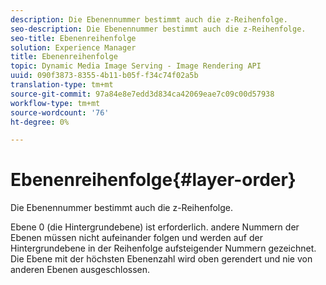 ```yaml
---
description: Die Ebenennummer bestimmt auch die z-Reihenfolge.
seo-description: Die Ebenennummer bestimmt auch die z-Reihenfolge.
seo-title: Ebenenreihenfolge
solution: Experience Manager
title: Ebenenreihenfolge
topic: Dynamic Media Image Serving - Image Rendering API
uuid: 090f3873-8355-4b11-b05f-f34c74f02a5b
translation-type: tm+mt
source-git-commit: 97a84e8e7edd3d834ca42069eae7c09c00d57938
workflow-type: tm+mt
source-wordcount: '76'
ht-degree: 0%

---
```



# Ebenenreihenfolge{#layer-order}

Die Ebenennummer bestimmt auch die z-Reihenfolge.

Ebene 0 (die Hintergrundebene) ist erforderlich. andere Nummern der Ebenen müssen nicht aufeinander folgen und werden auf der Hintergrundebene in der Reihenfolge aufsteigender Nummern gezeichnet. Die Ebene mit der höchsten Ebenenzahl wird oben gerendert und nie von anderen Ebenen ausgeschlossen.
